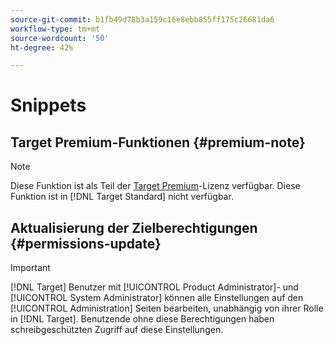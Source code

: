 ```yaml
---
source-git-commit: b1fb49d78b3a159c16e8ebb855ff175c26681da6
workflow-type: tm+mt
source-wordcount: '50'
ht-degree: 42%

---
```

# Snippets

## Target Premium-Funktionen {#premium-note}

>[!NOTE]
>
>Diese Funktion ist als Teil der [Target Premium](/help/main/c-intro/intro.md#premium)-Lizenz verfügbar. Diese Funktion ist in [!DNL Target Standard] nicht verfügbar.

## Aktualisierung der Zielberechtigungen {#permissions-update}

>[!IMPORTANT]
>
>[!DNL Target] Benutzer mit [!UICONTROL Product Administrator]- und [!UICONTROL System Administrator] können alle Einstellungen auf den [!UICONTROL Administration] Seiten bearbeiten, unabhängig von ihrer Rolle in [!DNL Target]. Benutzende ohne diese Berechtigungen haben schreibgeschützten Zugriff auf diese Einstellungen.


